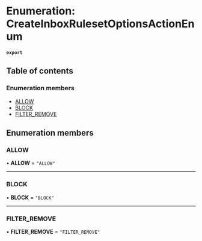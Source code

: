 # Enumeration: CreateInboxRulesetOptionsActionEnum

**`export`**

## Table of contents

### Enumeration members

- [ALLOW](CreateInboxRulesetOptionsActionEnum.md#allow)
- [BLOCK](CreateInboxRulesetOptionsActionEnum.md#block)
- [FILTER\_REMOVE](CreateInboxRulesetOptionsActionEnum.md#filter-remove)

## Enumeration members

### ALLOW

• **ALLOW** = `"ALLOW"`

___

### BLOCK

• **BLOCK** = `"BLOCK"`

___

### FILTER\_REMOVE

• **FILTER\_REMOVE** = `"FILTER_REMOVE"`
